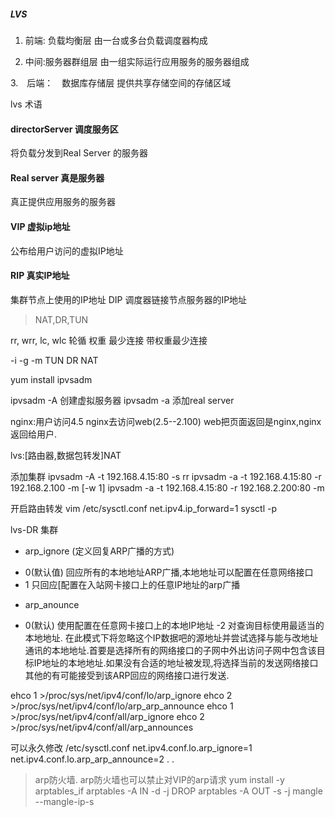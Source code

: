 ##### LVS

1. 前端: 负载均衡层
由一台或多台负载调度器构成

2. 中间:服务器群组层
由一组实际运行应用服务的服务器组成

3.　后端：　数据库存储层
提供共享存储空间的存储区域



 lvs 术语
 
 #### directorServer 调度服务区
 将负载分发到Real Server 的服务器
 #### Real server 真是服务器
 真正提供应用服务的服务器
 #### VIP 虚拟ip地址
 公布给用户访问的虚拟IP地址
 #### RIP 真实IP地址
 集群节点上使用的IP地址
 DIP 调度器链接节点服务器的IP地址
 
> NAT,DR,TUN

rr,	wrr,	lc,		wlc
轮循    权重	最少连接	带权重最少连接

-i   -g -m
TUN  DR  NAT  

yum install ipvsadm
 
ipvsadm -A 创建虚拟服务器
ipvsadm -a 添加real server

 nginx:用户访问4.5 nginx去访问web(2.5--2.100)
  web把页面返回是nginx,nginx返回给用户.
  
  
  lvs:[路由器,数据包转发]NAT
   
添加集群
ipvsadm -A -t 192.168.4.15:80 -s rr
ipvsadm -a -t 192.168.4.15:80 -r 192.168.2.100 -m        [-w 1]
ipvsadm -a -t 192.168.4.15:80 -r 192.168.2.200:80 -m

开启路由转发
vim /etc/sysctl.conf
net.ipv4.ip_forward=1
sysctl -p


lvs-DR 集群

* arp_ignore (定义回复ARP广播的方式)
- 0(默认值)
回应所有的本地地址ARP广播,本地地址可以配置在任意网络接口
- 1
只回应[配置在入站网卡接口上的任意IP地址的arp广播

* arp_anounce
- 0(默认)
	使用配置在任意网卡接口上的本地IP地址
-2 
	对查询目标使用最适当的本地地址. 在此模式下将忽略这个IP数据吧的源地址并尝试选择与能与改地址通讯的本地地址.首要是选择所有的网络接口的子网中外出访问子网中包含该目标IP地址的本地地址.如果没有合适的地址被发现,将选择当前的发送网络接口其他的有可能接受到该ARP回应的网络接口进行发送.

ehco 1 >/proc/sys/net/ipv4/conf/lo/arp_ignore
ehco 2 >/proc/sys/net/ipv4/conf/lo/arp_arp_announce
ehco 1 >/proc/sys/net/ipv4/conf/all/arp_ignore
ehco 2 >/proc/sys/net/ipv4/conf/all/arp_announces

可以永久修改 /etc/sysctl.conf
net.ipv4.conf.lo.arp_ignore=1
net.ipv4.conf.lo.arp_arp_announce=2
.
.
> arp防火墙.
	arp防火墙也可以禁止对VIP的arp请求
	yum install -y arptables_if
	arptables -A IN -d <vip> -j DROP
	arptables -A OUT -s <vip> -j mangle --mangle-ip-s <rip>


